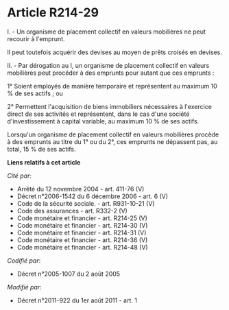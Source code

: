 # Article R214-29

I. - Un organisme de placement collectif en valeurs mobilières ne peut recourir à l'emprunt. 

Il peut toutefois acquérir des devises au moyen de prêts croisés en devises. 

II. - Par dérogation au I, un organisme de placement collectif en valeurs mobilières peut procéder à des emprunts pour autant
que ces emprunts : 

1° Soient employés de manière temporaire et représentent au maximum 10 % de ses actifs ; ou 

2° Permettent l'acquisition de biens immobiliers nécessaires à l'exercice direct de ses activités et représentent, dans le
cas d'une société d'investissement à capital variable, au maximum 10 % de ses actifs. 

Lorsqu'un organisme de placement collectif en valeurs mobilières procède à des emprunts au titre du 1° ou du 2°, ces emprunts
ne dépassent pas, au total, 15 % de ses actifs.

**Liens relatifs à cet article**

_Cité par_:

  - Arrêté du 12 novembre 2004 - art. 411-76 (V)
  - Décret n°2006-1542 du 6 décembre 2006 - art. 6 (V)
  - Code de la sécurité sociale. - art. R931-10-21 (V)
  - Code des assurances - art. R332-2 (V)
  - Code monétaire et financier - art. R214-25 (V)
  - Code monétaire et financier - art. R214-30 (V)
  - Code monétaire et financier - art. R214-31 (V)
  - Code monétaire et financier - art. R214-36 (V)
  - Code monétaire et financier - art. R214-48 (V)

_Codifié par_:

  - Décret n°2005-1007 du 2 août 2005

_Modifié par_:

  - Décret n°2011-922 du 1er août 2011 - art. 1
